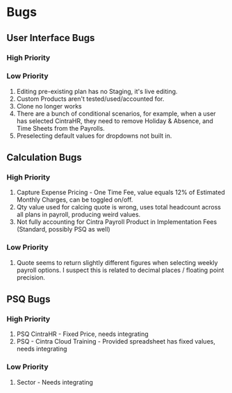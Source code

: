 # Bugs

## User Interface Bugs
### High Priority
### Low Priority
1. Editing pre-existing plan has no Staging, it's live editing.
2. Custom Products aren't tested/used/accounted for. 
3. Clone no longer works
4. There are a bunch of conditional scenarios, for example, when a user has selected CintraHR, they need to remove Holiday & Absence, and Time Sheets from the Payrolls.
5. Preselecting default values for dropdowns not built in.

## Calculation Bugs
### High Priority
1. Capture Expense Pricing - One Time Fee, value equals 12% of Estimated Monthly Charges, can be toggled on/off.
2. Qty value used for calcing quote is wrong, uses total headcount across all plans in payroll, producing weird values.
3. Not fully accounting for Cintra Payroll Product in Implementation Fees (Standard, possibly PSQ as well)
### Low Priority
1. Quote seems to return slightly different figures when selecting weekly payroll options. I suspect this is related to decimal places / floating point precision.

## PSQ Bugs
### High Priority
1. PSQ CintraHR - Fixed Price, needs integrating
2. PSQ - Cintra Cloud Training - Provided spreadsheet has fixed values, needs integrating
### Low Priority
1. Sector - Needs integrating